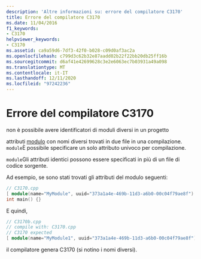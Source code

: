```yaml
---
description: 'Altre informazioni su: errore del compilatore C3170'
title: Errore del compilatore C3170
ms.date: 11/04/2016
f1_keywords:
- C3170
helpviewer_keywords:
- C3170
ms.assetid: ca9a59d6-7df3-42f0-b028-c09d0af3ac2a
ms.openlocfilehash: c799d3c62b32e87aadd02b22f22bb20db25ff16b
ms.sourcegitcommit: d6af41e42699628c3e2e6063ec7b03931a49a098
ms.translationtype: MT
ms.contentlocale: it-IT
ms.lasthandoff: 12/11/2020
ms.locfileid: "97242236"
---
```

# <a name="compiler-error-c3170"></a>Errore del compilatore C3170

non è possibile avere identificatori di moduli diversi in un progetto

attributi [modulo](../../windows/attributes/module-cpp.md) con nomi diversi trovati in due file in una compilazione. `module`È possibile specificare un solo attributo univoco per compilazione.

`module`Gli attributi identici possono essere specificati in più di un file di codice sorgente.

Ad esempio, se sono stati trovati gli attributi del modulo seguenti:

```cpp
// C3170.cpp
[ module(name="MyModule", uuid="373a1a4e-469b-11d3-a6b0-00c04f79ae8f") ];
int main() {}
```

E quindi,

```cpp
// C3170b.cpp
// compile with: C3170.cpp
// C3170 expected
[ module(name="MyModule1", uuid="373a1a4e-469b-11d3-a6b0-00c04f79ae8f") ];
```

il compilatore genera C3170 (si notino i nomi diversi).
